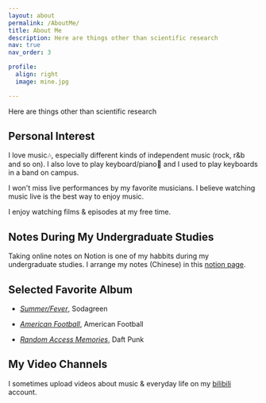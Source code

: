 ```yaml
---
layout: about
permalink: /AboutMe/
title: About Me
description: Here are things other than scientific research
nav: true
nav_order: 3

profile:
  align: right
  image: mine.jpg

---
```

Here are things other than scientific research


## Personal Interest

I love music🎶, especially different kinds of independent music (rock, r&b and so on). I also love to play keyboard/piano🎹 and I used to play keyboards in a band on campus.

I won't miss live performances by my favorite musicians. I believe watching music live is the best way to enjoy music.

I enjoy watching films & episodes at my free time.


## Notes During My Undergraduate Studies

Taking online notes on Notion is one of my habbits during my undergraduate studies. I arrange my notes (Chinese) in this <a href="https://skillful-vest-b8d.notion.site/Courses-in-ZJU-075c751a53964946814bcd0541c75d32">notion page</a>.


## Selected Favorite Album

* *<a href="https://open.spotify.com/album/7iRBwwZ1BSFAyxDgvmz7fZ">Summer/Fever</a>*, Sodagreen

* *<a href="https://open.spotify.com/album/70OkRXiiwdTCtZ9YiPBzPp">American Football</a>*, American Football

* *<a href="https://open.spotify.com/album/4m2880jivSbbyEGAKfITCa">Random Access Memories</a>*, Daft Punk


## My Video Channels

I sometimes upload videos about music & everyday life on my <a href="https://space.bilibili.com/175349833">bilibili</a> account.